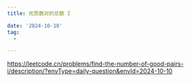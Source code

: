 ```yaml
---
title: 优质数对的总数 I

date: '2024-10-10'
tag:
  -

---
```

https://leetcode.cn/problems/find-the-number-of-good-pairs-i/description/?envType=daily-question&envId=2024-10-10